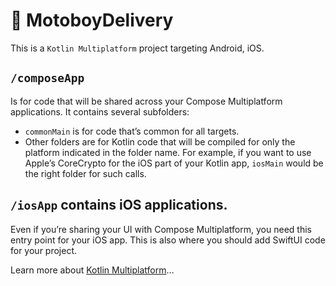 # 🛵 MotoboyDelivery

This is a `Kotlin Multiplatform` project targeting Android, iOS.

## `/composeApp`
Is for code that will be shared across your Compose Multiplatform applications.
  It contains several subfolders:
  - `commonMain` is for code that’s common for all targets.
  - Other folders are for Kotlin code that will be compiled for only the platform indicated in the folder name.
    For example, if you want to use Apple’s CoreCrypto for the iOS part of your Kotlin app,
    `iosMain` would be the right folder for such calls.

## `/iosApp` contains iOS applications.

Even if you’re sharing your UI with Compose Multiplatform, you need this entry point for your iOS app. 
This is also where you should add SwiftUI code for your project.


Learn more about [Kotlin Multiplatform](https://www.jetbrains.com/help/kotlin-multiplatform-dev/get-started.html)…

